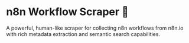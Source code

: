 # n8n Workflow Scraper 🚀
A powerful, human-like scraper for collecting n8n workflows from n8n.io with rich metadata extraction and semantic search capabilities.
